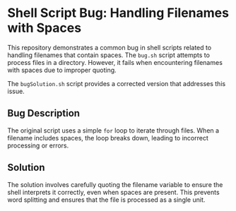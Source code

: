 # Shell Script Bug: Handling Filenames with Spaces

This repository demonstrates a common bug in shell scripts related to handling filenames that contain spaces.  The `bug.sh` script attempts to process files in a directory. However, it fails when encountering filenames with spaces due to improper quoting.

The `bugSolution.sh` script provides a corrected version that addresses this issue.

## Bug Description
The original script uses a simple `for` loop to iterate through files. When a filename includes spaces, the loop breaks down, leading to incorrect processing or errors. 

## Solution
The solution involves carefully quoting the filename variable to ensure the shell interprets it correctly, even when spaces are present. This prevents word splitting and ensures that the file is processed as a single unit.